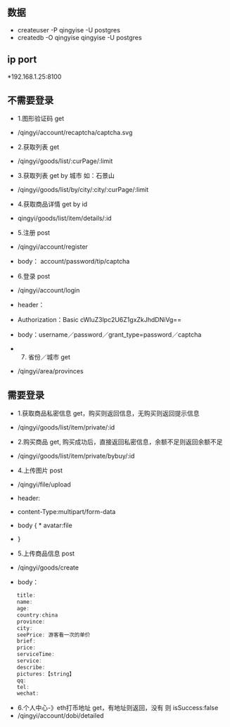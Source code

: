 ## 数据
  * createuser -P qingyise -U postgres
  * createdb -O qingyise qingyise -U postgres
  
## ip port
  *192.168.1.25:8100

## 不需要登录
  * 1.图形验证码 get
  * /qingyi/account/recaptcha/captcha.svg

  * 2.获取列表 get
  * /qingyi/goods/list/:curPage/:limit


  * 3.获取列表 get by 城市 如：石景山
  * /qingyi/goods/list/by/city/:city/:curPage/:limit

  * 4.获取商品详情 get by id
  * qingyi/goods/list/item/details/:id

  * 5.注册 post
  * /qingyi/account/register
  * body： account/password/tip/captcha

  * 6.登录 post
  * /qingyi/account/login
  * header：
  * Authorization：Basic cWluZ3lpc2U6Z1gxZkJhdDNiVg==

  * body：username／password／grant_type=password／captcha

  * 7. 省份／城市 get
  * /qingyi/area/provinces

## 需要登录
   * 1.获取商品私密信息 get，购买则返回信息，无购买则返回提示信息
   * /qingyi/goods/list/item/private/:id

   * 2.购买商品 get, 购买成功后，直接返回私密信息，余额不足则返回余额不足
   * /qingyi/goods/list/item/private/bybuy/:id

   * 4.上传图片 post
   * /qingyi/file/upload

   * header:
   * content-Type:multipart/form-data
   * body {
    *  avatar:file
   * }

   * 5.上传商品信息 post
   *  /qingyi/goods/create
   * body：
 ```javascript
    title:
    name: 
    age:
    country:china
    province:
    city:
    seePrice: 游客看一次的单价
    brief:
    price:
    serviceTime:
    service:
    describe:
    pictures:【string】
    qq:
    tel:
    wechat:
```

  * 6.个人中心-》eth打币地址 get，有地址则返回，没有 则 isSuccess:false
  * /qingyi/account/dobi/detailed



